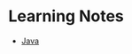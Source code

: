 # Learning Notes
* [Java](https://github.com/ruicsc/Learning-Notes/blob/master/Java/docs/Content.md)
